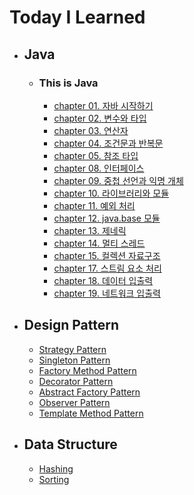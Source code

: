 # Today I Learned

- ## Java
  - ### This is Java
    - [chapter 01. 자바 시작하기](https://www.notion.so/yenniii/Ch01-48aa0207d8994358b38670b487bb49f6?pvs=4)
    - [chapter 02. 변수와 타입](https://www.notion.so/yenniii/Ch02-93a4bd2af9cd433b9af94326ac6ed7b5?pvs=4)
    - [chapter 03. 연산자](https://www.notion.so/yenniii/Ch03-1055ac5f618c802eb269cbc012cda7e0?pvs=4)
    - [chapter 04. 조건문과 반복문](https://www.notion.so/yenniii/Ch04-1115ac5f618c8003af15cb076df07b67?pvs=4)
    - [chapter 05. 참조 타입](https://www.notion.so/yenniii/Ch05-1145ac5f618c80b4be65c5ee8994b20f?pvs=4)
    - [chapter 08. 인터페이스](https://www.notion.so/yenniii/Ch08-1165ac5f618c80ac8a87e53e42354573?pvs=4)
    - [chapter 09. 중첩 선언과 익명 개체](https://www.notion.so/yenniii/Ch-09-11f5ac5f618c800fbe72c5ddf129652a?pvs=4)
    - [chapter 10. 라이브러리와 모듈](https://www.notion.so/yenniii/Ch10-1345ac5f618c809d85bac0ceab06083b?pvs=4)
    - [chapter 11. 예외 처리](https://www.notion.so/yenniii/Ch11-1425ac5f618c80b1895afd3167d05091?pvs=4)
    - [chapter 12. java.base 모듈](https://www.notion.so/yenniii/Ch12-java-base-1435ac5f618c80bd9b2bd14dd51f2b57?pvs=4)
    - [chapter 13. 제네릭](https://www.notion.so/yenniii/Ch13-1515ac5f618c80ae9527ddfbeaa66ea8?pvs=4)
    - [chapter 14. 멀티 스레드](https://www.notion.so/yenniii/Ch14-1515ac5f618c80c1b441c8dd5d97791a?pvs=4)
    - [chapter 15. 컬렉션 자료구조](https://www.notion.so/yenniii/Ch15-1565ac5f618c80cebda4fc093744ca95?pvs=4)
    - [chapter 17. 스트림 요소 처리](https://www.notion.so/yenniii/Ch17-1685ac5f618c80fabcc4eda4348ae902?pvs=4)
    - [chapter 18. 데이터 입출력](https://www.notion.so/yenniii/Ch18-17a5ac5f618c8060970bf27ff98829dd?pvs=4)
    - [chapter 19. 네트워크 입출력](https://www.notion.so/yenniii/Ch19-17b5ac5f618c80d98495cb4bdb1f9210?pvs=4)
      
- ## Design Pattern
  - [Strategy Pattern](https://www.notion.so/yenniii/Strategy-Pattern-1c75ac5f618c8010a04df12d4f149758?pvs=4)
  - [Singleton Pattern](https://www.notion.so/yenniii/Singleton-Pattern-1d15ac5f618c80b08d5ed1b1aba1fd3c?pvs=4)
  - [Factory Method Pattern](https://www.notion.so/yenniii/Factory-Method-Pattern-1d55ac5f618c80ba84fbddf4fe5af671?pvs=4)
  - [Decorator Pattern](https://www.notion.so/yenniii/Decorator-Pattern-1e65ac5f618c80b8a555ebe2548c1a33?pvs=4)
  - [Abstract Factory Pattern](https://www.notion.so/yenniii/Abstract-Factory-Pattern-1e65ac5f618c808e9325eb5a2e420deb?pvs=4)
  - [Observer Pattern](https://www.notion.so/yenniii/Observer-Pattern-1ed5ac5f618c80e8a86ae9adbb5291e5?pvs=4)
  - [Template Method Pattern](https://www.notion.so/yenniii/Template-Method-Pattern-1fb5ac5f618c807c90effe854bd3e3a7?pvs=4)
  
- ## Data Structure
  - [Hashing](https://www.notion.so/yenniii/Hashing-334ef8ca14504851bf3fe63bdfc2766a?pvs=4)
  - [Sorting](https://www.notion.so/yenniii/Sorting-c0c2dc7426504bcda4c94d45f2c21a0d?pvs=4)
